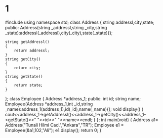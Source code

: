 # 1


#include<iostream>
using namespace std;
class Address
{
	string addressl,city,state;
	public:
	Address(string _addressl,string _city,string _state):addressl(_addressl),city(_city),state(_state){};

	string getAddressl()
	{
		return addressl;
	}
	string getCity()
	{
		return city;
	}
	string getState()
	{
		return state;
	}
};
class Employee
{
	Address *address_1;
	public:
		int id;
		string name;
		Employee(Address *address_1,int _id,string _name):address_1(address_1),id(_id),name(_name){};
		void display()
		{
			cout<<address_1->getAddressl()<<address_1->getCity()<<address_1->getState()<<" "<<id<<" "<<name<<endl;
		}
};
int main(void) 
{
 Address a1= Address("Tunali Hilmi Cad.","Ankara","TR");
 Employee e1 = Employee(&a1,102,"Ali");
 e1.display();
 return 0;
}
